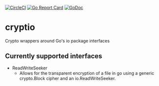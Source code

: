 [![CircleCI](https://circleci.com/gh/eliothedeman/cryptio.svg?style=svg)](https://circleci.com/gh/eliothedeman/cryptio)
[![Go Report Card](https://goreportcard.com/badge/github.com/eliothedeman/cryptio)](https://goreportcard.com/report/github.com/eliothedeman/cryptio)
[![GoDoc](https://godoc.org/github.com/eliothedeman/cryptio?status.svg)](https://godoc.org/github.com/eliothedeman/cryptio)

# cryptio
Crypto wrappers around Go's io package interfaces


## Currently supported interfaces
* ReadWriteSeeker
  * Allows for the transparent encryption of a file in go using a generic crypto.Block cipher and an io.ReadWriteSeeker.